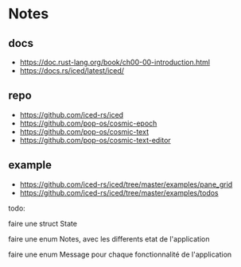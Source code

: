 # Notes

## docs
- https://doc.rust-lang.org/book/ch00-00-introduction.html
- https://docs.rs/iced/latest/iced/

## repo
- https://github.com/iced-rs/iced
- https://github.com/pop-os/cosmic-epoch
- https://github.com/pop-os/cosmic-text
- https://github.com/pop-os/cosmic-text-editor


## example
- https://github.com/iced-rs/iced/tree/master/examples/pane_grid
- https://github.com/iced-rs/iced/tree/master/examples/todos


todo:

faire une struct State

faire une enum Notes, avec les differents etat de l'application


faire une enum Message pour chaque fonctionnalité de l'application

